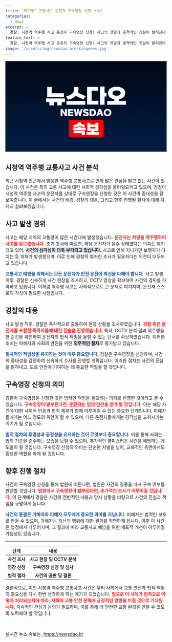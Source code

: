 ```yaml
---
title: ‘역주행’ 교통사고 운전자 구속영장 신청 소식!
categories:
  - News
excerpt: >
  경찰, 시청역 역주행 사고 운전자 구속영장 신청! 사고의 전말과 충격적인 진실이 밝혀진다. 지금 확인해보세요!
feature_text: >
  경찰, 시청역 역주행 사고 운전자 구속영장 신청! 사고의 전말과 충격적인 진실이 밝혀진다. 지금 확인해보세요!
image: '/assets/img/newsdao_breakingnews.jpg'
---
```


<p><img src="/assets/img/newsdao_breakingnews.jpg" alt="firstkoreanews 속보" /></p>

<h2 data-ke-size="size26">시청역 역주행 교통사고 사건 분석</h2>

<p data-ke-size="size16">최근 시청역 인근에서 발생한 역주행 교통사고로 인해 많은 관심을 받고 있는 사건이 있습니다. 이 사건은 특히 교통 사고에 대한 사회적 경각심을 불러일으키고 있으며, 경찰이 시청역 역주행 사고의 운전자를 상대로 구속영장을 신청한 것은 이 사건의 중대성을 잘 보여줍니다. 이 글에서는 사건의 배경, 경찰의 대응, 그리고 향후 진행될 절차에 대해 자세히 살펴보겠습니다.</p>

<h2 data-ke-size="size26">사고 발생 경위</h2>

<p data-ke-size="size16">사고는 해당 지역의 교통량이 많은 시간대에 발생했습니다. <b><span style="color: #ee2323;">운전자는 차량을 역주행하여 사고를 일으켰습니다.</span></b> 초기 조사에 따르면, 해당 운전자가 음주 상태였다는 의혹도 제기되고 있어, <b><span style="background-color: #21538527;">사건의 심각성이 더욱 부각되고 있습니다.</span></b> 사고로 인해 지나가던 보행자가 다치는 등 피해가 발생했으며, 이로 인해 경찰의 철저한 조사가 필요하다는 의견이 대두되고 있습니다.</p>

<p data-ke-size="size16"><b><span style="color: #1a5490;">교통사고 예방을 위해서는 모든 운전자가 안전 운전에 최선을 다해야 합니다.</span></b> 사고 발생 이후, 경찰은 신속하게 사건 현장을 조사하고, CCTV 영상을 확보하여 사건의 경위를 파악하고 있습니다. 이처럼 역주행 사고는 사회적으로도 큰 문제로 여겨지며, 운전자 스스로의 각성이 필요한 시점입니다.</p>

<h2 data-ke-size="size26">경찰의 대응</h2>

<p data-ke-size="size16">사고 발생 직후, 경찰은 즉각적으로 출동하여 현장 상황을 조사하였습니다. <b><span style="color: #ee2323;">경찰 측은 운전자를 포함한 목격자들에 대한 진술을 진행했습니다.</span></b> 특히, CCTV 분석 결과 역주행을 한 순간을 확인하여 운전자의 법적 책임을 물릴 수 있는 단서를 확보하였습니다. 이러한 조치는 피해자와 사회의 안전을 위한 <b><span style="background-color: #21538527;">의무적인 절차</span></b>로 평가받고 있습니다.</p>

<p data-ke-size="size16"><b><span style="color: #1a5490;">절차적인 적법성을 유지하는 것이 매우 중요합니다.</span></b> 경찰은 구속영장을 신청하며, 사건의 중대성을 감안하여 신속하게 수사를 진행할 계획입니다. 이러한 절차는 사건의 진실을 밝혀내고, 도로 안전에 기여하는 데 중요한 역할을 할 것입니다.</p>

<h2 data-ke-size="size26">구속영장 신청의 의미</h2>

<p data-ke-size="size16">경찰이 구속영장을 신청한 것은 법적인 책임을 물으려는 의지를 반영한 것이라고 볼 수 있습니다. <b><span style="color: #ee2323;">구속영장이 발부된다면, 운전자는 법의 심판을 받게 될 것입니다.</span></b> 이는 해당 사건에 대한 사회적 반응과 법적 제재가 함께 이루어질 수 있는 중요한 단계입니다. 피해자들에게는 어느 정도의 위안이 될 수 있으며, 다른 운전자들에게는 경각심을 고취시키는 계기가 될 것입니다.</p>

<p data-ke-size="size16"><b><span style="color: #1a5490;">법적 절차의 투명성과 공정성을 유지하는 것이 무엇보다 중요합니다.</span></b> 이를 통해 사회는 법의 기준을 준수하는 모습을 보일 수 있으며, 추가적인 불미스러운 사건을 예방하는 데 도움이 될 것입니다. 구속영장 신청의 의미는 단순한 처벌을 넘어, 교육적인 측면에서도 중요한 역할을 하게 될 것입니다.</p>

<h2 data-ke-size="size26">향후 진행 절차</h2>

<p data-ke-size="size16">사건이 구속영장 신청을 통해 법원에 이른다면, 법원은 사건의 경중을 따져 구속 여부를 판단할 것입니다. <b><span style="color: #ee2323;">법원에서 구속영장이 발부된다면, 추가적인 조사가 이루어질 것입니다.</span></b> 이 단계에서 경찰은 사건의 전반적인 내용과 당시 상황을 바탕으로 사건의 진실과 책임을 규명하게 됩니다.</p>

<p data-ke-size="size16"><b><span style="color: #1a5490;">사건의 종결은 가해자와 피해자 모두에게 중요한 의미를 지닙니다.</span></b> 피해자는 법적인 보호를 받을 수 있으며, 가해자는 자신의 행위에 대한 결과를 직면하게 됩니다. 이후 이 사건은 법정에서 다루어지며, 그 결과에 따라 교통사고 예방을 위한 제도적 개선이 이루어질 가능성도 있습니다.</p>

<hr>

<table style="width: 100%;">
    <thead>
        <tr>
            <th style="text-align: center;"><b>단계</b></th>
            <th style="text-align: center;"><b>내용</b></th>
        </tr>
    </thead>
    <tbody>
        <tr>
            <td style="text-align: center; height: 17px;"><b>사건 조사</b></td>
            <td style="text-align: center; height: 17px;"><b>사고 현장 및 CCTV 분석</b></td>
        </tr>
        <tr>
            <td style="text-align: center; height: 17px;"><b>영장 신청</b></td>
            <td style="text-align: center; height: 17px;"><b>구속영장 신청 및 심사</b></td>
        </tr>
        <tr>
            <td style="text-align: center; height: 17px;"><b>법적 절차</b></td>
            <td style="text-align: center; height: 17px;"><b>사건의 공판 및 결론</b></td>
        </tr>
    </tbody>
</table>

<p data-ke-size="size16">결론적으로, 이번 시청역 역주행 교통사고 사건은 우리 사회에서 교통 안전과 법적 책임의 중요성을 다시 한번 생각하게 하는 계기가 되었습니다. <b><span style="color: #ee2323;">앞으로 이 사례가 법적으로 어떻게 처리되는지에 따라, 사회의 교통 안전 문화에 긍정적인 영향을 미칠 것으로 기대됩니다.</span></b> 지속적인 관심과 논의가 필요하며, 이를 통해 더 안전한 교통 환경을 만들 수 있도록 노력해야 할 것입니다.</p> 

<p data-ke-size="size16">&nbsp;</p>
실시간 뉴스 속보는, <a href="https://newsdao.kr" rel="dofollow">https://newsdao.kr</a>


